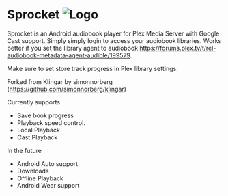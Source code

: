 Sprocket ![Logo](https://raw.github.com/AwsomeFox/sprocket/master/cast/sprocket_logo.png)
=======

Sprocket is an Android audiobook player for Plex Media Server with Google Cast support. Simply simply login to access your audiobook libraries. Works better if you set the library agent to audiobook https://forums.plex.tv/t/rel-audiobook-metadata-agent-audible/199579.

Make sure to set store track progress in Plex library settings.

Forked from Klingar by simonnorberg (https://github.com/simonnorberg/klingar)

Currently supports 
* Save book progress 
* Playback speed control. 
* Local Playback
* Cast Playback

In the future
* Android Auto support
* Downloads
* Offline Playback
* Android Wear support
